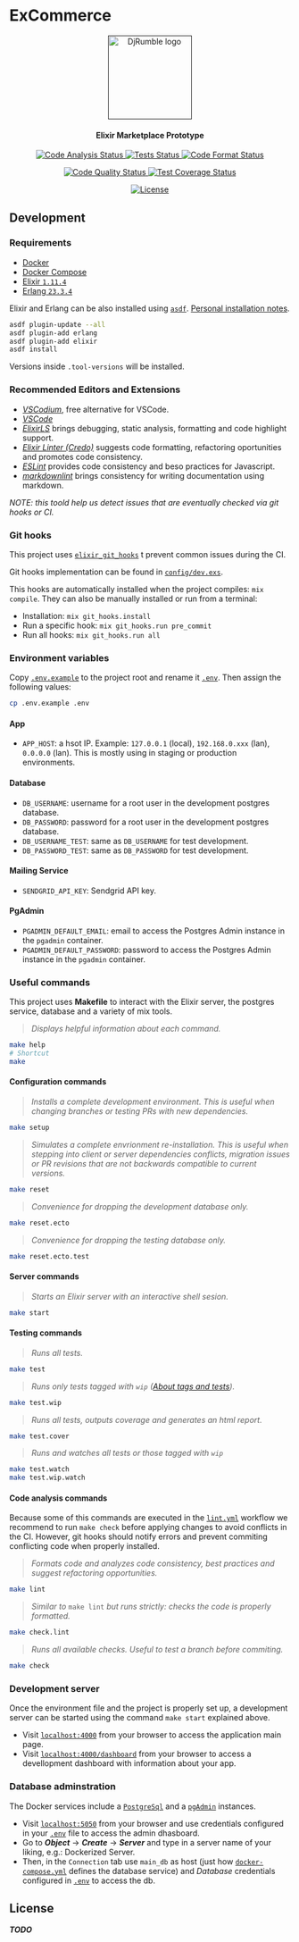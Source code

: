 # ExCommerce

<p align="center">
  <a
    href=""
    target="_blank" rel="noopener noreferrer"
  >
    <img
      width="150px" src="logo.svg"
      alt="DjRumble logo"
    />
  </a>
</p>

<h4 align="center">
  Elixir Marketplace Prototype
</h4>

<p align="center" style="margin-top: 14px;">
  <a href="https://github.com/sgobotta/ex_commerce/actions/workflows/dialyzer.yml">
    <img
      src="https://github.com/sgobotta/ex_commerce/actions/workflows/dialyzer.yml/badge.svg"
      alt="Code Analysis Status"
    >
  </a>
  <a href="https://github.com/sgobotta/ex_commerce/actions/workflows/test.yml">
    <img
      src="https://github.com/sgobotta/ex_commerce/actions/workflows/test.yml/badge.svg"
      alt="Tests Status"
    >
  </a>
  <a href="https://github.com/sgobotta/ex_commerce/actions/workflows/lint.yml">
    <img
      src="https://github.com/sgobotta/ex_commerce/actions/workflows/lint.yml/badge.svg"
      alt="Code Format Status"
    >
  </a>
</p>

<p align="center" style="margin-top: 14px;">
  <a href="https://www.codacy.com/gh/sgobotta/ex_commerce/"
  >
    <img
      src=""
      alt="Code Quality Status"
      />
    </a>
  <a href='https://coveralls.io/github/sgobotta/ex_commerce'>
    <img
      src='https://coveralls.io/repos/github/sgobotta/ex_commerce/badge.svg'
      alt='Test Coverage Status'
    />
  </a>
</p>

<p align="center" style="margin-top: 14px;">
  <a
    href="https://github.com/sgobotta/ex_commerce/blob/main/LICENSE"
  >
    <img
      src=""
      alt="License"
    >
  </a>
</p>

## Development

### Requirements

+ [Docker](https://docs.docker.com/engine/install/ubuntu/)
+ [Docker Compose](https://docs.docker.com/compose/install/)
+ [Elixir `1.11.4`](https://elixir-lang.org/install.html)
+ [Erlang `23.3.4`](https://erlang.org/doc/installation_guide/users_guide.html)

Elixir and Erlang can be also installed using [`asdf`](https://asdf-vm.com/#/core-manage-asdf?id=install). [Personal installation notes](https://gist.github.com/sgobotta/514a3e452f7bc37c558fc93a2768ccd2).

 ```bash
 asdf plugin-update --all
 asdf plugin-add erlang
 asdf plugin-add elixir
 asdf install
 ```

Versions inside `.tool-versions` will be installed.

### Recommended Editors and Extensions

+ [*VSCodium*](https://vscodium.com/#install), free alternative for VSCode.
+ [*VSCode*](https://code.visualstudio.com/Download)
+ [*ElixirLS*](https://marketplace.visualstudio.com/items?itemName=JakeBecker.elixir-ls) brings debugging, static analysis, formatting and code highlight support.
+ [*Elixir Linter (Credo)*](https://marketplace.visualstudio.com/items?itemName=pantajoe.vscode-elixir-credo) suggests code formatting, refactoring oportunities and promotes code consistency.
+ [*ESLint*](https://marketplace.visualstudio.com/items?itemName=dbaeumer.vscode-eslint) provides code consistency and beso practices for Javascript.
+ [*markdownlint*](https://marketplace.visualstudio.com/items?itemName=DavidAnson.vscode-markdownlint) brings consistency for writing documentation using markdown.

*NOTE: this toold help us detect issues that are eventually checked via git hooks or CI.*

### Git hooks

This project uses [`elixir_git_hooks`](https://github.com/qgadrian/elixir_git_hooks) t prevent common issues during the CI.

Git hooks implementation can be found in [`config/dev.exs`](config/dev.exs).

This hooks are automatically installed when the project compiles: `mix compile`. They can also be manually installed or run from a terminal:

+ Installation: `mix git_hooks.install`
+ Run a specific hook: `mix git_hooks.run pre_commit`
+ Run all hooks: `mix git_hooks.run all`

### Environment variables

Copy [`.env.example`](.env.example) to the project root and rename it [`.env`](.env). Then assign the following values:

```bash
cp .env.example .env
```

#### App

+ `APP_HOST`: a hsot IP. Example: `127.0.0.1` (local), `192.168.0.xxx` (lan), `0.0.0.0` (lan). This is mostly using in staging or production environments.

#### Database

+ `DB_USERNAME`: username for a root user in the development postgres database.
+ `DB_PASSWORD`: password for a root user in the development postgres database.
+ `DB_USERNAME_TEST`: same as `DB_USERNAME` for test development.
+ `DB_PASSWORD_TEST`: same as `DB_PASSWORD` for test development.

#### Mailing Service

+ `SENDGRID_API_KEY`: Sendgrid API key.

#### PgAdmin

+ `PGADMIN_DEFAULT_EMAIL`: email to access the Postgres Admin instance in the `pgadmin` container.
+ `PGADMIN_DEFAULT_PASSWORD`: password to access the Postgres Admin instance in the `pgadmin` container.

### Useful commands

This project uses **Makefile** to interact with the Elixir server, the postgres service, database and a variety of mix tools.

> *Displays helpful information about each command.*

```bash
make help
# Shortcut
make
```

#### Configuration commands

> *Installs a complete development environment. This is useful when changing branches or testing PRs with new dependencies.*

```bash
make setup
```

> *Simulates a complete envrionment re-installation. This is useful when stepping into client or server dependencies conflicts, migration issues or PR revisions that are not backwards compatible to current versions.*

```bash
make reset
```

> *Convenience for dropping the development database only.*

```bash
make reset.ecto
```

> *Convenience for dropping the testing database only.*

```bash
make reset.ecto.test
```

#### Server commands

> *Starts an Elixir server with an interactive shell sesion.*

```bash
make start
```

#### Testing commands

> *Runs all tests.*

```bash
make test
```

> *Runs only tests tagged with `wip` ([About tags and tests](https://hexdocs.pm/phoenix/testing.html#running-tests-using-tags)).*

```bash
make test.wip
```

> *Runs all tests, outputs coverage and generates an html report.*

```bash
make test.cover
```

> *Runs and watches all tests or those tagged with `wip`*

```bash
make test.watch
make test.wip.watch
```

#### Code analysis commands

Because some of this commands are executed in the [`lint.yml`](.github/workflows.lint.yml) workflow we recommend to run `make check` before applying changes to avoid conflicts in the CI. However, git hooks should notify errors and prevent commiting conflicting code when properly installed.

> *Formats code and analyzes code consistency, best practices and suggest refactoring opportunities.*

```bash
make lint
```

> *Similar to* `make lint` *but runs strictly: checks the code is properly formatted.*

```bash
make check.lint
```

> *Runs all available checks. Useful to test a branch before commiting.*

```bash
make check
```

### Development server

Once the environment file and the project is properly set up, a development server can be started using the command `make start` explained above.

+ Visit [`localhost:4000`](http://localhost:4000) from your browser to access the application main page.
+ Visit [`localhost:4000/dashboard`](http://localhost:4000/dashboard/home) from your browser to access a devellopment dashboard with information about your app.

### Database adminstration

The Docker services include a [`PostgreSql`](https://www.postgresql.org/) and a [`pgAdmin`](https://www.pgadmin.org/) instances.

+ Visit [`localhost:5050`](http://localhost:5050/) from your browser and use credentials configured in your [`.env`](.env.example) file to access the admin dhasboard.
+ Go to ***Object*** -> ***Create*** -> ***Server*** and type in a server name of your liking, e.g.: Dockerized Server.
+ Then, in the `Connection` tab use `main_db` as host (just how [`docker-compose.yml`](docker-compose.yml) defines the database service) and *Database* credentials configured in [`.env`](.env.example) to access the db.

## License

***TODO***
